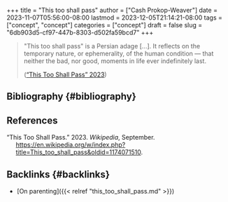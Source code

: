 +++
title = "This too shall pass"
author = ["Cash Prokop-Weaver"]
date = 2023-11-07T05:56:00-08:00
lastmod = 2023-12-05T21:14:21-08:00
tags = ["concept", "concept"]
categories = ["concept"]
draft = false
slug = "6db903d5-cf97-447b-8303-d502fa59bcd7"
+++

> "This too shall pass" is a Persian adage [...]. It reflects on the temporary nature, or ephemerality, of the human condition — that neither the bad, nor good, moments in life ever indefinitely last.
>
> (<a href="#citeproc_bib_item_1">“This Too Shall Pass” 2023</a>)


## Bibliography {#bibliography}

## References

<style>.csl-entry{text-indent: -1.5em; margin-left: 1.5em;}</style><div class="csl-bib-body">
  <div class="csl-entry"><a id="citeproc_bib_item_1"></a>“This Too Shall Pass.” 2023. <i>Wikipedia</i>, September. <a href="https://en.wikipedia.org/w/index.php?title=This_too_shall_pass&oldid=1174071510">https://en.wikipedia.org/w/index.php?title=This_too_shall_pass&#38;oldid=1174071510</a>.</div>
</div>


## Backlinks {#backlinks}

-   [On parenting]({{< relref "this_too_shall_pass.md" >}})
